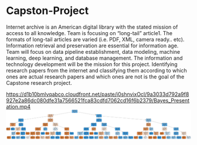 # Capston-Project
Internet archive is an American digital library with the stated mission of access to all knowledge. Team is focusing on “long-tail” article1. The formats of long-tail articles are varied (i.e. PDF, XML, camera ready.. etc). Information retrieval and preservation are essential for information age. Team will focus on data pipeline establishment, data modeling, machine learning, deep learning, and database management. The information and technology development will be the mission for this project. 
Identifying research papers from the internet and classifying them according to which ones are actual research papers and which ones are not is the goal of the Capstone research project. 

https://d1b10bmlvqabco.cloudfront.net/paste/i0shnvixOcl/9a3033d792a9f8927e2a86dc080dfe31a7566521fca83cdfd7062cd16f6b2379/Bayes_Presentation.mp4
![](https://github.com/gladieschanggoodluck/Capston-Project/blob/main/image/Internet%20Archive_pdf.png)
